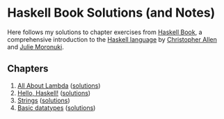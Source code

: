 # Haskell Book Solutions (and Notes)

Here follows my solutions to chapter exercises from [Haskell Book](http://haskellbook.com/), a comprehensive introduction to the [Haskell language](https://www.haskell.org/) by [Christopher Allen](@bitemyapp) and [Julie Moronuki](@GinBaby).

## Chapters

1. [All About Lambda](chapters/chapter01/README.md) ([solutions](chapters/chapter01/exercises/README.md))
1. [Hello, Haskell!](chapters/chapter02/README.md) ([solutions](chapters/chapter02/exercises/README.md))
1. [Strings](chapters/chapter03/README.md) ([solutions](chapters/chapter03/exercises/README.md))
1. [Basic datatypes](chapters/chapter04/README.md) ([solutions](chapters/chapter04/exercises/README.md))

